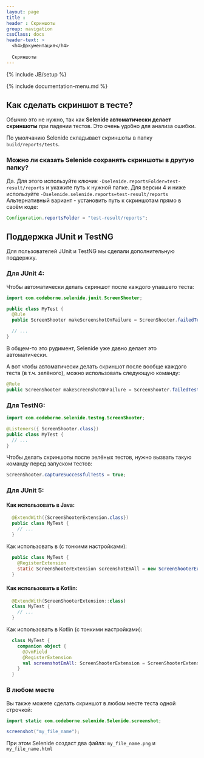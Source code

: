 ```yaml
---
layout: page
title :
header : Скриншоты
group: navigation
cssClass: docs
header-text: >
  <h4>Документация</h4>
  
  Скриншоты
---
```

{% include JB/setup %}

{% include documentation-menu.md %}

## Как сделать скриншот в тесте?

Обычно это не нужно, так как **Selenide автоматически делает скриншоты** при падении тестов. Это очень удобно для анализа ошибки.

По умолчанию Selenide складывает скриншоты в папку `build/reports/tests`.


### Можно ли сказать Selenide сохранять скриншоты в другую папку?

Да. Для этого используйте ключик `-Dselenide.reportsFolder=test-result/reports` и укажите путь к нужной папке.
Для версии 4 и ниже используйте `-Dselenide.selenide.reports=test-result/reports`
Альтернативный вариант - установить путь к скриншотам прямо в своём коде:

```java
Configuration.reportsFolder = "test-result/reports";
```


## Поддержка JUnit и TestNG

Для пользователей JUnit и TestNG мы сделали дополнительную поддержку.

### Для JUnit 4:

Чтобы автоматически делать скриншот после каждого упавшего теста:

```java
import com.codeborne.selenide.junit.ScreenShooter;

public class MyTest {
  @Rule
  public ScreenShooter makeScreenshotOnFailure = ScreenShooter.failedTests();

  // ...
}
```

В общем-то это рудимент, Selenide уже давно делает это автоматически. 

А вот чтобы автоматически делать скриншот после вообще каждого теста (в т.ч. зелёного), можно использовать следующую команду:

```java
@Rule
public ScreenShooter makeScreenshotOnFailure = ScreenShooter.failedTests().succeededTests();
```

### Для TestNG:

```java
import com.codeborne.selenide.testng.ScreenShooter;

@Listeners({ ScreenShooter.class})
public class MyTest {
  // ...
}
```

Чтобы делать скриншоты после зелёных тестов, нужно вызвать такую команду перед запуском тестов:
```java
ScreenShooter.captureSuccessfulTests = true;
```

### Для JUnit 5:

#### Как использовать в Java:

```java
  @ExtendWith({ScreenShooterExtension.class})
  public class MyTest {
    // ...
  }
```

Как использовать в (с тонкими настройками):
```java
  public class MyTest {
    @RegisterExtension
    static ScreenShooterExtension screenshotEmAll = new ScreenShooterExtension(true);
  }
```

#### Как использовать в Kotlin:
```kotlin
  @ExtendWith(ScreenShooterExtension::class)
  class MyTest {
    // ...
  }
``` 
 
Как использовать в Kotlin (с тонкими настройками):

```kotlin
  class MyTest {
    companion object {
      @JvmField
      @RegisterExtension
      val screenshotEmAll: ScreenShooterExtension = ScreenShooterExtension(true);
    }
  }
```

### В любом месте
Вы также можете сделать скриншот в любом месте теста одной строчкой:

```java
import static com.codeborne.selenide.Selenide.screenshot;

screenshot("my_file_name");
```

При этом Selenide создаст два файла: `my_file_name.png` и `my_file_name.html`
